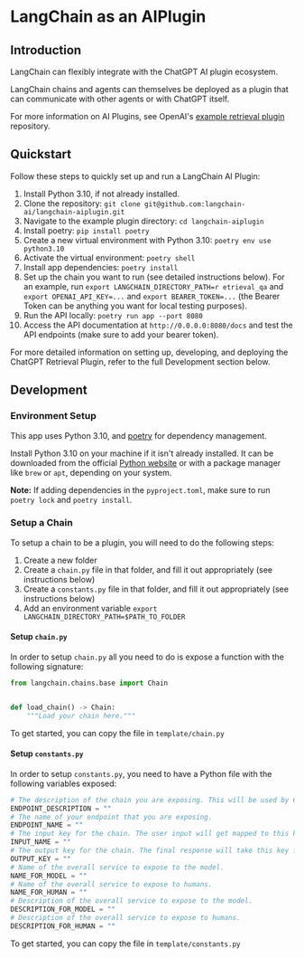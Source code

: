 # LangChain as an AIPlugin

## Introduction

LangChain can flexibly integrate with the ChatGPT AI plugin ecosystem.
 
LangChain chains and agents can themselves be deployed as a plugin that can communicate with other agents or with ChatGPT itself.

For more information on AI Plugins, see OpenAI's [example retrieval plugin](https://github.com/openai/chatgpt-retrieval-plugin/tree/main) repository.

## Quickstart

Follow these steps to quickly set up and run a LangChain AI Plugin:

1. Install Python 3.10, if not already installed.
2. Clone the repository: `git clone git@github.com:langchain-ai/langchain-aiplugin.git`
3. Navigate to the example plugin directory: `cd langchain-aiplugin`
4. Install poetry: `pip install poetry`
5. Create a new virtual environment with Python 3.10: `poetry env use python3.10`
6. Activate the virtual environment: `poetry shell`
7. Install app dependencies: `poetry install`
8. Set up the chain you want to run (see detailed instructions below). For an example, run `export LANGCHAIN_DIRECTORY_PATH=r
etrieval_qa` and `export OPENAI_API_KEY=...` and `export BEARER_TOKEN=...` (the Bearer Token can be anything you want for local testing purposes).
9. Run the API locally: `poetry run app --port 8080`
10. Access the API documentation at `http://0.0.0.0:8080/docs` and test the API endpoints (make sure to add your bearer token).

For more detailed information on setting up, developing, and deploying the ChatGPT Retrieval Plugin, refer to the full Development section below.

## Development

### Environment Setup

This app uses Python 3.10, and [poetry](https://python-poetry.org/) for dependency management.

Install Python 3.10 on your machine if it isn't already installed. It can be downloaded from the official [Python website](https://www.python.org/downloads/) or with a package manager like `brew` or `apt`, depending on your system.

**Note:** If adding dependencies in the `pyproject.toml`, make sure to run `poetry lock` and `poetry install`.

### Setup a Chain

To setup a chain to be a plugin, you will need to do the following steps:

1. Create a new folder
2. Create a `chain.py` file in that folder, and fill it out appropriately (see instructions below)
3. Create a `constants.py` file in that folder, and fill it out appropriately (see instructions below)
4. Add an environment variable `export LANGCHAIN_DIRECTORY_PATH=$PATH_TO_FOLDER`

#### Setup `chain.py`

In order to setup `chain.py` all you need to do is expose a function with the following signature:

```python
from langchain.chains.base import Chain


def load_chain() -> Chain:
    """Load your chain here."""
```

To get started, you can copy the file in `template/chain.py`

#### Setup `constants.py`

In order to setup `constants.py`, you need to have a Python file with the following variables exposed:

```python
# The description of the chain you are exposing. This will be used by ChatGPT to decide when to call it.
ENDPOINT_DESCRIPTION = ""
# The name of your endpoint that you are exposing.
ENDPOINT_NAME = ""
# The input key for the chain. The user input will get mapped to this key.
INPUT_NAME = ""
# The output key for the chain. The final response will take this key from the chain output.
OUTPUT_KEY = ""
# Name of the overall service to expose to the model.
NAME_FOR_MODEL = ""
# Name of the overall service to expose to humans.
NAME_FOR_HUMAN = ""
# Description of the overall service to expose to the model.
DESCRIPTION_FOR_MODEL = ""
# Description of the overall service to expose to humans.
DESCRIPTION_FOR_HUMAN = ""
```

To get started, you can copy the file in `template/constants.py`
